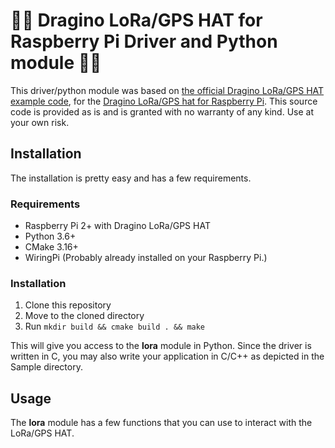 # 👨‍💻 Dragino LoRa/GPS HAT for Raspberry Pi Driver and Python module 👨‍💻
This driver/python module was based on [the official Dragino LoRa/GPS HAT example code](https://github.com/dragino/rpi-lora-tranceiver), for the [Dragino LoRa/GPS hat for Raspberry Pi](https://www.dragino.com/products/lora/item/106-lora-gps-hat.html).
This source code is provided as is and is granted with no warranty of any kind. Use at your own risk.

## Installation
The installation is pretty easy and has a few requirements.

### Requirements
* Raspberry Pi 2+ with Dragino LoRa/GPS HAT
* Python 3.6+
* CMake 3.16+
* WiringPi (Probably already installed on your Raspberry Pi.)

### Installation
1. Clone this repository
2. Move to the cloned directory
3. Run `mkdir build && cmake build . && make`

This will give you access to the **lora** module in Python. Since the driver is written in C, you may also write your application in C/C++ as depicted in the Sample directory.

## Usage
The **lora** module has a few functions that you can use to interact with the LoRa/GPS HAT.
